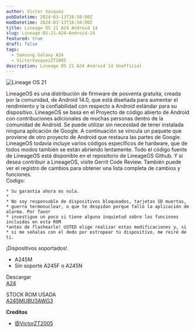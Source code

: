 ```yaml
---
author: Victor Vasquez
pubDatetime: 2024-03-13T16:50:00Z
modDatetime: 2024-03-13T16:50:00Z
title: Lineage OS 21 A24 Android 14
slug: Lineage-OS-21-A24-Android-14
featured: true
draft: false
tags:
  - Samsung Galaxy A24
  - VictorVasquezZT2005
description: Lineage OS 21 A24 Android 14 Unofficial
---
```

<Image src="https://github.com/VictorVasquezZT2005/ZTForum-Cloud/blob/main/img/posts/lineage-os-21-a24.jpg" alt="Lineage OS 21"/>

LineageOS es una distribución de firmware de posventa gratuita, creada por la comunidad, de Android 14.0, que está diseñada para aumentar el rendimiento y la confiabilidad con respecto a Android estándar para su dispositivo.
LineageOS se basa en el Proyecto de código abierto de Android con contribuciones adicionales de muchas personas dentro de la comunidad de Android. Se puede utilizar sin necesidad de tener instalada ninguna aplicación de Google. A continuación se vincula un paquete que proviene de otro proyecto de Android que restaura las partes de Google. LineageOS todavía incluye varios códigos específicos de hardware, que de todos modos también se están abriendo lentamente.
Todo el código fuente de LineageOS está disponible en el repositorio de LineageOS Github. Y si desea contribuir a LineageOS, visite Gerrit Code Review. También puede ver el registro de cambios para obtener una lista completa de cambios y funciones.<br>
Codigo:<br>

```
* Su garantía ahora es nula.
*
* No soy responsable de dispositivos bloqueados, tarjetas SD muertas,
* guerra termonuclear, o que te despidan porque falló la aplicación de alarma. Por favor
* investigue un poco si tiene alguna inquietud sobre las funciones incluidas en esta ROM
*antes de flashearlo! USTED elige realizar estas modificaciones y, si
* si me señalas con el dedo por estropear tu dispositivo, me reiré de ti.
```


¡Dispositivos soportados!
- A245M
- Sin soporte A245F o A245N

Descargar
<br>
<a href="https://github.com/VictorVasquezZT2005/LINEAGE-OS-A245M/releases/tag/LINEAGE-OS-21-A245M">A24</a>

STOCK ROM USADA
<br>
<a href="https://samfw.com/firmware/SM-A245M/ZTO/A245MUBU3AWG3">A245MUBU3AWG3</a>

<strong>Creditos</strong>
- <a href="https://t.me/VictorZT2005">@VictorZT2005</a>